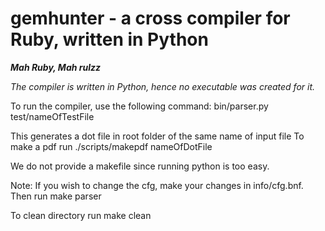 gemhunter - a cross compiler for Ruby, written in Python
=======================================================

***Mah Ruby, Mah rulzz***

*The compiler is written in Python, hence no executable was created for it.*

To run the compiler, use the following command:
bin/parser.py test/nameOfTestFile

This generates a dot file in root folder of the same name of input file
To make a pdf run ./scripts/makepdf nameOfDotFile

We do not provide a makefile since running python is too easy.

Note: If you wish to change the cfg, make your changes in info/cfg.bnf. Then run make parser

To clean directory run make clean
